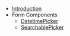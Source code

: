<!-- docs/_sidebar.md -->
- [Introduction](/)
- Form Components
  - [DatetimePicker](components/datetime-picker.md)
  - [SearchablePicker](components/searchable-picker.md)
